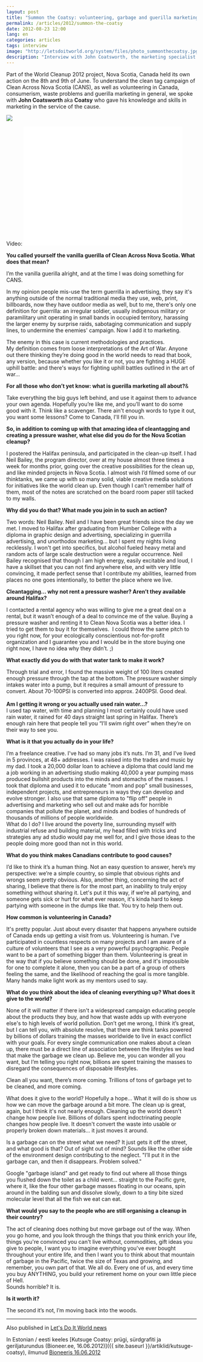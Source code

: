 ```yaml
---
layout: post
title: "Summon the Coatsy: volunteering, garbage and guerilla marketing"
permalink: /articles/2012/summon-the-coatsy
date: 2012-08-23 12:00
lang: en
categories: articles
tags: interview
image: "http://letsdoitworld.org/system/files/photo_summonthecoatsy.jpg"
description: "Interview with John Coatsworth, the marketing specialist for the cleanup action of Clean Across Nova Scotia (as part of the World Cleanup 2012 project). Discussing the clean tag campaign of CANS, volunteering in Canada, consumerism, waste problems and guerilla marketing in general."
---
```


Part of the World Cleanup 2012 project, Nova Scotia, Canada held its own action on the 8th and 9th of June. To understand the clean tag campaign of Clean Across Nova Scotia (CANS), as well as volunteering in Canada, consumerism, waste problems and guerilla marketing in general, we spoke with <strong>John Coatsworth </strong>aka <strong>Coatsy</strong> who gave his knowledge and skills in marketing in the service of the cause.

<img src="http://letsdoitworld.org/system/files/photo_summonthecoatsy.jpg">

Video: <iframe width="420" height="315" src="//www.youtube.com/embed/VUw3Ne6VdA4" frameborder="0" allowfullscreen></iframe>



<strong>You called yourself the vanilla guerilla of Clean Across Nova Scotia. What does that mean? </strong>

I’m the vanilla guerilla alright, and at the time I was doing something for CANS. 

In my opinion people mis-use the term guerrilla in advertising, they say it's anything outside of the normal traditional media they use, web, print, billboards, now they have outdoor media as well, but to me, there's only one definition for guerrilla: an irregular soldier, usually indigenous military or paramilitary unit operating in small bands in occupied territory, harassing the larger enemy by surprise raids, sabotaging communication and supply lines, to undermine the enemies' campaign. Now I add it to marketing.

The enemy in this case is current methodologies and practices.<br>My definition comes from loose interpretations of the Art of War. Anyone out there thinking they’re doing good in the world needs to read that book, any version, because whether you like it or not, you are fighting a HUGE uphill battle: and there's ways for fighting uphill battles outlined in the art of war...

<strong>For all those who don’t yet know: what is guerilla marketing all about?</strong>&

Take everything the big guys left behind, and use it against them to advance your own agenda. Hopefully you’re like me, and you’ll want to do some good with it. Think like a scavenger. There ain't enough words to type it out, you want some lessons? Come to Canada, I'll fill you in.

<strong>So, in addition to coming up with that amazing idea of cleantagging and creating a pressure washer, what else did you do for the Nova Scotian cleanup?</strong>

I postered the Halifax peninsula, and participated in the clean-up itself. I had Neil Bailey, the program director, over at my house almost three times a week for months prior, going over the creative possibilities for the clean up, and like minded projects in Nova Scotia. I almost wish I’d filmed some of our thinktanks, we came up with so many solid, viable creative media solutions for initiatives like the world clean up. Even though I can’t remember half of them, most of the notes are scratched on the board room paper still tacked to my walls.

<strong>Why did you do that? What made you join in to such an action?</strong>

Two words: Neil Bailey. Neil and I have been great friends since the day we met. I moved to Halifax after graduating from Humber College with a diploma in graphic design and advertising, specializing in guerrilla advertising, and unorthodox marketing... but I spent my nights living recklessly. I won't get into specifics, but alcohol fueled heavy metal and random acts of large scale destruction were a regular occurrence. Neil Bailey recognised that though I am high energy, easily excitable and loud, I have a skillset that you can not find anywhere else, and with very little convincing, it made perfect sense that I contribute my abilities, learned from places no one goes intentionally, to better the place where we live.

<strong>Cleantagging... why not rent a pressure washer? Aren’t they available around Halifax?</strong>

I contacted a rental agency who was willing to give me a great deal on a rental, but it wasn’t enough of a deal to convince me of the value. Buying a pressure washer and renting it to Clean Nova Scotia was a better idea. I tried to get them to buy it for themselves. &nbsp;I could throw the same pitch to you right now, for your ecologically conscientious not-for-profit organization and I guarantee you and I would be in the store buying one right now, I have no idea why they didn’t. ;)

<strong>What exactly did you do with that water tank to make it work? &nbsp;&nbsp;&nbsp;</strong>

Through trial and error, I found the massive weight of 100 liters created enough pressure through the tap at the bottom. The pressure washer simply intakes water into a pump, but it requires a small amount of pressure to convert. About 70-100PSI is converted into approx. 2400PSI. Good deal.<br><br><strong>Am I getting it wrong or you actually used rain water...? &nbsp;</strong>&nbsp;&nbsp;<br>I used tap water, with time and planning I most certainly could have used rain water, it rained for 40 days straight last spring in Halifax. There’s enough rain here that people tell you “I’ll swim right over” when they’re on their way to see you.

<strong>What is it that you actually do in your life?</strong>

I’m a freelance creative. I've had so many jobs it’s nuts. I’m 31, and I’ve lived in 5 provinces, at 48+ addresses. I was raised into the trades and music by my dad. I took a 20,000 dollar loan to achieve a diploma that could land me a job working in an advertising studio making 40,000 a year pumping mass produced bullshit products into the minds and stomachs of the masses. I took that diploma and used it to educate "mom and pop" small businesses, independent projects, and entrepreneurs in ways they can develop and evolve stronger. I also use that same diploma to "flip off" people in advertising and marketing who sell out and make ads for horrible companies that pollute the planet, and minds and bodies of hundreds of thousands of millions of people worldwide.<br>What do I do? I live around the poverty line, surrounding myself with industrial refuse and building material, my head filled with tricks and strategies any ad studio would pay me well for, and I give those ideas to the people doing more good than not in this world.

<strong>What do you think makes Canadians contribute to good causes?</strong>

I’d like to think it’s a human thing. Not an easy question to answer, here’s my perspective: we’re a simple country, so simple that obvious rights and wrongs seem pretty obvious. Also, another thing, concerning the act of sharing, I believe that there is for the most part, an inability to truly enjoy something without sharing it. Let's put it this way, if we’re all partying, and someone gets sick or hurt for what ever reason, it's kinda hard to keep partying with someone in the dumps like that. You try to help them out.

<strong>How common is volunteering in Canada?</strong>

It's pretty popular. Just about every disaster that happens anywhere outside of Canada ends up getting a visit from us. Volunteering is human. I’ve participated in countless respects on many projects and I am aware of a culture of volunteers that I see as a very powerful psychographic. People want to be a part of something bigger than them. Volunteering is great in the way that if you believe something should be done, and it's impossible for one to complete it alone, then you can be a part of a group of others feeling the same, and the likelihood of reaching the goal is more tangible. Many hands make light work as my mentors used to say.

<strong>What do you think about the idea of cleaning everything up? What does it give to the world?</strong>

None of it will matter if there isn't a widespread campaign educating people about the products they buy, and how that waste adds up with everyone else's to high levels of world pollution. Don’t get me wrong, I think it’s great, but I can tell you, with absolute resolve, that there are think tanks powered by billions of dollars training the masses worldwide to live in exact conflict with your goals. For every single communication one makes about a clean up, there must be a direct line of association between the lifestyles we lead that make the garbage we clean up. Believe me, you can wonder all you want, but I’m telling you right now, billions are spent training the masses to disregard the consequences of disposable lifestyles. 

Clean all you want, there’s more coming. Trillions of tons of garbage yet to be cleaned, and more coming.

What does it give to the world? Hopefully a hope... What it will do is show us how we can move the garbage around a bit more. The clean up is great, again, but I think it's not nearly enough. Cleaning up the world doesn't change how people live. Billions of dollars spent indoctrinating people changes how people live. It doesn't convert the waste into usable or properly broken down materials... it just moves it around.

Is a garbage can on the street what we need? It just gets it off the street, and what good is that? Out of sight out of mind? Sounds like the other side of the environment design contributing to the neglect. "I’ll put it in the garbage can, and then it disappears. Problem solved."

Google "garbage island" and get ready to find out where all those things you flushed down the toilet as a child went... straight to the Pacific gyre, where it, like the four other garbage masses floating in our oceans, spin around in the balding sun and dissolve slowly, down to a tiny bite sized molecular level that all the fish we eat can eat.

<strong>What would you say to the people who are still organising a cleanup in their country?</strong>

The act of cleaning does nothing but move garbage out of the way. When you go home, and you look through the things that you think enrich your life, things you're convinced you can't live without, commodities, gift ideas you give to people, I want you to imagine everything you've ever bought throughout your entire life, and then I want you to think about that mountain of garbage in the Pacific, twice the size of Texas and growing, and remember, you own part of that. We all do. Every one of us, and every time you buy ANYTHING, you build your retirement home on your own little piece of Hell.<br>Sounds horrible? It is.

<strong>Is it worth it?</strong>

The second it’s not, I’m moving back into the woods.

<hr/>

Also published in [Let's Do It World news](http://www.letsdoitworld.org/news/summon-coatsy-volunteering-garbage-and-guerilla-marketing)

In Estonian / eesti keeles 
[Kutsuge Coatsy: prügi, sürdgrafiti ja geriljaturundus (Bioneer.ee, 16.06.2012)]({{ site.baseurl }}/artiklid/kutsuge-coatsy), ilmunud [Bioneeris 16.06.2012](http://www.bioneer.ee/bioneer/arvamus/aid-13828/Kutsuge-Coatsy%3A-pr%C3%BCgi-s%C3%BCrdgrafiti-ja-geriljaturundus)